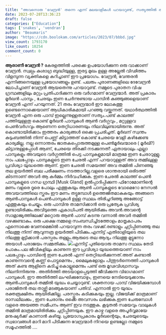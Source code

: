 ```yaml
---
title: "അവനൊരു 'വേന്ദ്രൻ' തന്നെ എന്ന് മലയാളികൾ പറയാറുണ്ട്, സത്യത്തിൽ ആരാണ് ഈ വേന്ദ്രൻ ?"
date: 2023-07-28T13:36:23
draft: false
categories: ["Education"]
tags: ['snakes', 'vendran']
author: "Beaumaris"
image: "https://cdn.boolokam.com/articles/2023/07/bbbd.jpg"
view_count: 1793170
like_count: 10254
comment_count: 0
---
```


**ആരാണീ വേന്ദ്രൻ ?** കേരളത്തില്‍ പരക്കെ ഉപയോഗിക്കുന്ന ഒരു വാക്കാണ്‌ വേന്ദ്രൻ. സ്വല്പം കുശാഗ്ര ബുദ്ധിയുള്ള, ഇരട്ട മുഖം ഉള്ള അല്ലേൽ വിഢിത്തം വിളമ്പുന്ന വ്യക്തികളെ കുറിച്ചാണ് ഈ പ്രയോഗം. വേന്ദ്രന്‍, വേന്തരന്‍ എന്നിങ്ങനെയുള്ള പ്രയോഗങ്ങളും ഉണ്ട്. പലരും പുരാണങ്ങളിലെ ദേവേന്ദ്രൻ ലോപിച്ചാണ് വേന്ദ്രൻ ആയതെന്നു പറയാറുണ്ട്. നമ്മുടെ പുരാതന വിഷ ഗ്രന്ഥങ്ങളിലും മറ്റും പ്രതിപാദിക്കുന്ന ഒരു വർഗമാണ് വേന്ദ്രന്മാർ. അത് പ്രകാരം മൂർഖൻ പാമ്പും , ചേരയും ഇണ ചേർന്നുണ്ടായ പാമ്പിൻ കുഞ്ഞുങ്ങളെയാണ് വേന്ദ്രന്‍ എന്ന് പറയുന്നത്. 21 തരം വേന്ദ്രന്മാർ ഈ ലോകത്തു ഉണ്ടെന്നൊക്കെയാണ് ആധികാരികമായി പറഞ്ഞു വയ്ക്കുന്നത്. [](https://cdn.boolokam.com/articles/2023/07/bbbd.jpg)യഥാർത്ഥത്തിൽ വേന്ദ്രന്‍ എന്ന ഒരു പാമ്പ് ഇല്ലെന്നുള്ളതാണ് സത്യം.പണ്ട് കാലത്ത് പത്തിയുള്ളതു കൊണ്ട് മൂർഖൻ പാമ്പുകൾ ആൺ വർഗ്ഗവും , മറ്റുള്ളവ പെൺവർഗവും ആണെന്ന തെറ്റിധാരണയും നിലവിലുണ്ടായിരുന്നു. അത് കൊണ്ടായിരിക്കാം ഇത്തരം കാര്യങ്ങൾ ഒക്കെ പ്രചരിച്ചത്. മൂർഖന് സ്വന്തം കുടുംബത്തിൽ നിന്ന് പെണ്ണ് കിട്ടാത്തത് കൊണ്ട് ചേരയെ വേളി കഴിക്കേണ്ട കാര്യമില്ല. നല്ല ഒന്നാന്തരം ജാതകപ്പൊരുത്തമുള്ള പെൺമൂർഖന്മാരെ ( മൂർഖി?) കിട്ടാനുള്ളപ്പോൾ ആണ്, ചേരയെ തിരക്കി നടക്കുന്നത്! ഏതായാലും എല്ലാ പാമ്പുകളും അവയുടെ വർഗ്ഗത്തിൽ പെട്ട പാമ്പുകളുമായി മാത്രമേ ഇണ ചേരാറുള്ളു. നാം പലപ്പോഴും പാമ്പുകളുടെ ഇണ ചേരൽ എന്ന് പറയാറുള്ളത് അവ തമ്മിലുള്ള പ്രവിശ്യാ യുദ്ധത്തെ ആണ്. ഇണ ചേരൽ സമയത്ത് അവ തമ്മിൽ പിണഞ്ഞു തല ഉയർത്തി ബല പരീക്ഷണം നടത്താറില്ല.വളരെ ശാന്തരായി ഒരിടത്ത് കിടന്നാണ് അവർ ആ കർമ്മം നിർവഹിക്കുക. ഇണ ചേരൽ കാലത്ത് പെൺ പാമ്പുകളുടെ ഗന്ധ ഗ്രന്ഥി [Musk Gland] ഉൽപ്പാദിപ്പിക്കുന്ന ഫിറോമോണിന്റെ മണം വളരെ ദൂരെ പോലും എത്തുകയും ആൺ പാമ്പുകളുടെ വോമെറോ നേസൽ അവയവത്തിലെ സ്തരം ഈ മണം തട്ടുമ്പോൾ ഉത്തെജിതമാകുകയും അങ്ങനെ ആൺപാമ്പുകൾ പെൺപാമ്പുകൾ ഉള്ള സ്ഥലം തിരിച്ചറിഞ്ഞു അങ്ങോട്ട്‌ എത്തുകയും ചെയ്യും. ഒരു പാമ്പിനു താമസിക്കാൻ ഒരു പ്രത്യേക പ്രവിശ്യ ഉണ്ടായിരിക്കും.അവിടുത്തെ ഏകാധിപതി ആയിരിക്കും അവൻ.അവന്റെ സാമ്രാജ്യത്തിലേക്ക് മറ്റൊരു ആൺ പാമ്പ് കടന്നു വന്നാൽ അവർ തമ്മിൽ വഴക്കുണ്ടാകും. ഒരു പക്ഷെ നമ്മളെ സംബന്ധിച്ചിടത്തോളം മാതൃകാപരം എന്നൊക്കെ വേണമെങ്കിൽ പറയാവുന്ന തരം വഴക്ക്.രണ്ടാളും ചുറ്റിപ്പിണഞ്ഞു തല നിലത്തു നിന്ന് ആവുന്നത്ര ഉയർത്തി പിടിക്കും.എന്നിട്ട് എതിരാളിയുടെ തല നിലത്തു മുട്ടിക്കാൻ പരസ്പരം തള്ളും.ആരുടെ തല ആദ്യം നിലത്തു മുട്ടുന്നോ അയാൾ പരാജയം സമ്മതിക്കും. [![](https://cdn.boolokam.com/articles/2023/07/wfwfwfggg.jpg)](https://cdn.boolokam.com/articles/2023/07/wfwfwfggg.jpg)എന്നിട്ട് പുതിയൊരു താമസ സ്ഥലം തേടി പോകും.പല ജീവികളിലും കാണുന്ന ഈ പ്രവിശ്യാ യുദ്ധത്തെയാണ് നാം പലപ്പോഴും പാമ്പിന്റെ ഇണ ചേരൽ എന്ന് തെറ്റിദ്ധരിക്കുന്നത്.അത് കണ്ടാൽ കാണുന്നവന്റെ കണ്ണ് പൊട്ടുമെന്നും , മൈലുകളോളം പിന്തുടർന്നെത്തി പാമ്പുകൾ അത് കണ്ട ആളിനെ കടിച്ചു കൊല്ലുമെന്നും പണ്ട് ഒരു മൂഢവിശ്വാസവും നിലനിന്നിരുന്നു . അതിര്‍ത്തി അടയാളപ്പെടുത്തി ജീവിക്കുന്ന വിഭാഗമാണ്‌ പാമ്പുകള്‍. ഈ അതിര്‍ത്തി ലംഘിക്കുമ്പോഴും, ഇണയെ നേടിയെടുക്കാനും ആണ്‍പാമ്പുകള്‍ തമ്മില്‍ യുദ്ധം ചെയ്യാറുണ്ട്. ശക്തനായ പാമ്പ് വിജയിക്കുമ്പോള്‍ പരാജിതന്‍ തല താഴ്ത്തി മടങ്ങുകയാണ് പതിവ്. എന്നാല്‍ ഈ യുദ്ധം രക്തരൂക്ഷിതം ആയിരിക്കില്ല. പരസ്പ്പരം കടിക്കുകയും ഇല്ല. വിജയിക്ക് മാത്രമാണ് രാസലീലക്കും , ഇണ ചേരാനും ഒക്കെ അവസരം ലഭിക്കുക.ഇണ ചേരുമ്പോള്‍ വളരെ അയഞ്ഞ സമീപനം ആണ് ഇവ നടത്തുക. കൂടുതല്‍ സമയവും വാലുകള്‍ തമ്മില്‍ മാത്രമായിരിരിക്കും ചുറ്റിപ്പിണയുക. ഈ കാഴ്ച വളരെ അപൂര്‍വ്വമായേ മനുഷ്യര്‍ക്ക്‌ കാണാന്‍ കഴിയൂ. പ്രയോഗപ്രകാരം മൂർഖന്റെയും, ചേരയുടെയും സ്വഭാവങ്ങൾ മാറി മാറി പിടിക്കുന്ന വേന്ദ്രന്മാർ നിറയെ ഉണ്ടല്ലോ നമ്മുടെ സമൂഹത്തിൽ .…

